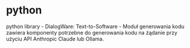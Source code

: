 # python
python library - DialogWare: Text-to-Software - Moduł generowania kodu zawiera komponenty potrzebne do generowania kodu na żądanie przy użyciu API Anthropic Claude lub Ollama.
